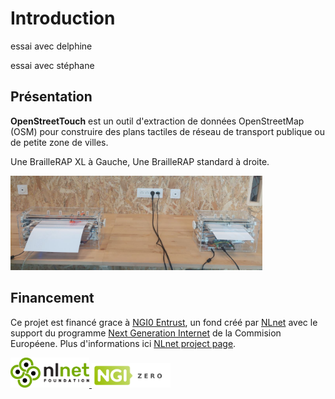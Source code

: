 # Introduction

essai avec delphine

essai avec stéphane

## Présentation

**OpenStreetTouch** est un outil d'extraction de données OpenStreetMap (OSM) pour construire des plans tactiles de réseau de transport publique ou de petite zone de villes.



Une BrailleRAP XL à Gauche, Une BrailleRAP standard à droite.

 <img src="./IMG/braillerap.jpg" alt="Une photographie de deux BrailleRAP" width="80%">


## Financement

Ce projet est financé grace à [NGI0 Entrust](https://nlnet.nl/entrust), un fond créé par [NLnet](https://nlnet.nl) avec le support du programme  [Next Generation Internet](https://ngi.eu) de la Commision Européene. Plus d'informations ici [NLnet project page](https://nlnet.nl/project/BrailleRAP).

[ 
    <img src="./IMG/nlnetbanner.png" alt="Le logo du programme NGI0" width="25%">
](https://nlnet.nl) 
[
    <img src="./IMG/NGI0_tag.png" alt="Le logo du programme NGI0" width="25%">
](https://nlnet.nl) 

























